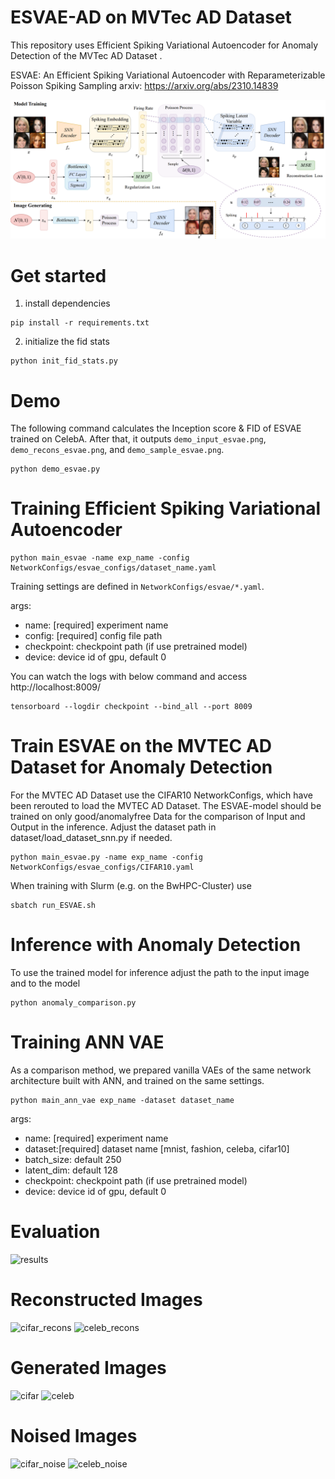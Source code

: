 # ESVAE-AD on MVTec AD Dataset

This repository uses Efficient Spiking Variational Autoencoder for Anomaly Detection of the MVTec AD Dataset .

ESVAE: An Efficient Spiking Variational Autoencoder with Reparameterizable Poisson Spiking Sampling 
arxiv: https://arxiv.org/abs/2310.14839

![overview](./imgs/ESVAE_framework.png?raw=true)

# Get started

1. install dependencies

```
pip install -r requirements.txt
```

2. initialize the fid stats

```
python init_fid_stats.py
```

# Demo 
The following command calculates the Inception score & FID of ESVAE trained on CelebA. After that, it outputs `demo_input_esvae.png`, `demo_recons_esvae.png`, and `demo_sample_esvae.png`.
```
python demo_esvae.py
```

# Training Efficient Spiking Variational Autoencoder
```
python main_esvae -name exp_name -config NetworkConfigs/esvae_configs/dataset_name.yaml

```

Training settings are defined in `NetworkConfigs/esvae/*.yaml`.

args:
- name: [required] experiment name
- config: [required] config file path
- checkpoint: checkpoint path (if use pretrained model) 
- device: device id of gpu, default 0

You can watch the logs with below command and access http://localhost:8009/ 

```
tensorboard --logdir checkpoint --bind_all --port 8009
```

# Train ESVAE on the MVTEC AD Dataset for Anomaly Detection
For the MVTEC AD Dataset use the CIFAR10 NetworkConfigs, which have been rerouted to load the MVTEC AD Dataset.
The ESVAE-model should be trained on only good/anomalyfree Data for the comparison of Input and Output in the inference.
Adjust the dataset path in dataset/load_dataset_snn.py if needed.

```
python main_esvae.py -name exp_name -config NetworkConfigs/esvae_configs/CIFAR10.yaml   

```

When training with Slurm (e.g. on the BwHPC-Cluster) use 

```
sbatch run_ESVAE.sh

```

# Inference with Anomaly Detection

To use the trained model for inference adjust the path to the input image and to the model 

```
python anomaly_comparison.py

```



# Training ANN VAE
As a comparison method, we prepared vanilla VAEs of the same network architecture built with ANN, and trained on the same settings.

```
python main_ann_vae exp_name -dataset dataset_name
```

args: 
- name: [required] experiment name
- dataset:[required] dataset name [mnist, fashion, celeba, cifar10]
- batch_size: default 250
- latent_dim: default 128
- checkpoint: checkpoint path (if use pretrained model) 
- device: device id of gpu, default 0

# Evaluation
![results](imgs/results.png)

# Reconstructed Images
![cifar_recons](imgs/cifar_recons_appendix.png)
![celeb_recons](imgs/celeb_recons_appendix.png)

# Generated Images
![cifar](imgs/cifar_generated_images_appendix.png)
![celeb](imgs/celeb_generated_images_appendix.png)

# Noised Images
![cifar_noise](imgs/cifar_noised_images.png)
![celeb_noise](imgs/celeb_noised_images.png)

